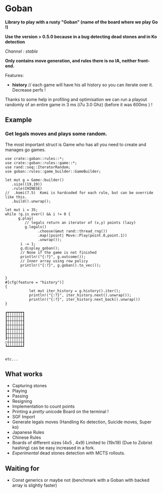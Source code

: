 # Goban

**Library to play with a rusty "Goban" (name of the board where we play Go !)**

**Use the version > 0.5.0 because in a bug detecting dead stones and in Ko detection**

*Channel : stable*

**Only contains move generation, and rules there is no IA, neither front-end.**

Features:

- **history**     // each game will have his all history so you can iterate over it. Decrease perfs !

Thanks to some help in profiling and optimisation we can run a playout randomly of an entire game in 3 ms (i7u 3.0
Ghz) (before it was 600ms ) !

## Example

### Get legals moves and plays some random.

The most important struct is Game who has all you need to create and manages go games.

 ```
use crate::goban::rules::*;
use crate::goban::rules::game::*;
use rand::seq::IteratorRandom;
 use goban::rules::game_builder::GameBuilder;

let mut g = Game::builder()
    .size((19,19))
    .rule(CHINESE)
//  .komi(7.5)  Komi is hardcoded for each rule, but can be override like this.
    .build().unwrap();

let mut i = 35;
while !g.is_over() && i != 0 {
       g.play(
          // legals return an iterator of (x,y) points (lazy)
          g.legals()
                .choose(&mut rand::thread_rng())
                .map(|point| Move::Play(point.0,point.1))
                .unwrap());
        i -= 1;
        g.display_goban();
        // None if the game is not finished
        println!("{:?}", g.outcome());
        // Inner array using row policy
        println!("{:?}", g.goban().to_vec());


}
#[cfg(feature = "history")]
{
            let mut iter_history = g.history().iter();
            println!("{:?}", iter_history.next().unwrap());
            println!("{:?}", iter_history.next_back().unwrap())
}

 ```

```{bash}
┏┯┯┯┯┯┯┯┓
┠┼┼┼┼┼┼┼┨
┠┼┼┼┼┼┼┼┨
┠┼┼┼┼┼┼┼┨
┠┼┼┼┼┼┼┼┨
┠┼┼┼┼┼┼┼┨
┠┼┼┼┼┼┼┼┨
○┼┼┼┼┼┼┼┨
┗┷┷┷┷┷┷┷┛


etc...
```


## What works
- Capturing stones
- Playing
- Passing
- Resigning
- Implementation to count points
- Printing a *pretty* unicode Board on the terminal !
- SGF Import
- Generate legals moves (Handling Ko detection, Suicide moves, Super ko)
- Japanese Rules
- Chinese Rules
- Boards of different sizes (4x5 , 4x9) Limited  to (19x19) (Due to Zobrist hashing) cas be easy increased in a fork. 
- *Experimental* dead stones detection with MCTS rollouts.

## Waiting for
- Const generics or maybe not (benchmark with a Goban with backed array is slightly faster)

